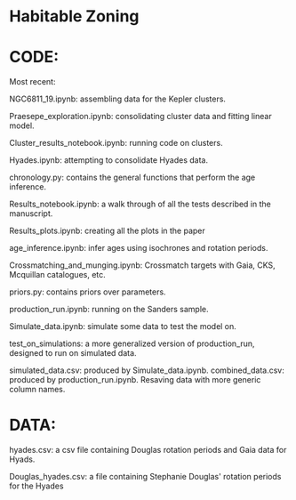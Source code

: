 Habitable Zoning
===============

CODE:
====

Most recent:

NGC6811_19.ipynb: assembling data for the Kepler clusters.

Praesepe_exploration.ipynb: consolidating cluster data and fitting linear
model.

Cluster_results_notebook.ipynb: running code on clusters.

Hyades.ipynb: attempting to consolidate Hyades data.

chronology.py: contains the general functions that perform the age inference.

Results_notebook.ipynb: a walk through of all the tests described in the
manuscript.

Results_plots.ipynb: creating all the plots in the paper


age_inference.ipynb: infer ages using isochrones and rotation periods.

Crossmatching_and_munging.ipynb: Crossmatch targets with Gaia, CKS, Mcquillan
catalogues, etc.

priors.py: contains priors over parameters.

production_run.ipynb: running on the Sanders sample.

Simulate_data.ipynb: simulate some data to test the model on.

test_on_simulations: a more generalized version of production_run, designed to
run on simulated data.

simulated_data.csv: produced by Simulate_data.ipynb.
combined_data.csv: produced by production_run.ipynb. Resaving data with more
generic column names.


DATA:
=====
hyades.csv: a csv file containing Douglas rotation periods and Gaia data for
Hyads.

Douglas_hyades.csv: a file containing Stephanie Douglas' rotation periods for
the Hyades
